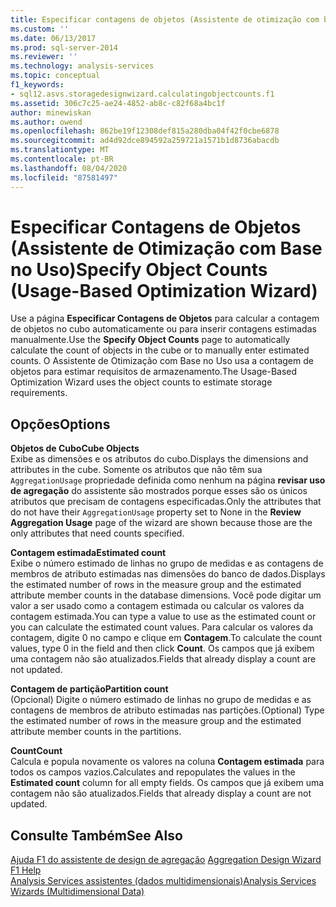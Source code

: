 ```yaml
---
title: Especificar contagens de objetos (Assistente de otimização com base no uso) | Microsoft Docs
ms.custom: ''
ms.date: 06/13/2017
ms.prod: sql-server-2014
ms.reviewer: ''
ms.technology: analysis-services
ms.topic: conceptual
f1_keywords:
- sql12.asvs.storagedesignwizard.calculatingobjectcounts.f1
ms.assetid: 306c7c25-ae24-4852-ab8c-c82f68a4bc1f
author: minewiskan
ms.author: owend
ms.openlocfilehash: 862be19f12308def815a280dba04f42f0cbe6878
ms.sourcegitcommit: ad4d92dce894592a259721a1571b1d8736abacdb
ms.translationtype: MT
ms.contentlocale: pt-BR
ms.lasthandoff: 08/04/2020
ms.locfileid: "87581497"
---
```

# <a name="specify-object-counts-usage-based-optimization-wizard"></a><span data-ttu-id="4ec8f-102">Especificar Contagens de Objetos (Assistente de Otimização com Base no Uso)</span><span class="sxs-lookup"><span data-stu-id="4ec8f-102">Specify Object Counts (Usage-Based Optimization Wizard)</span></span>
  <span data-ttu-id="4ec8f-103">Use a página **Especificar Contagens de Objetos** para calcular a contagem de objetos no cubo automaticamente ou para inserir contagens estimadas manualmente.</span><span class="sxs-lookup"><span data-stu-id="4ec8f-103">Use the **Specify Object Counts** page to automatically calculate the count of objects in the cube or to manually enter estimated counts.</span></span> <span data-ttu-id="4ec8f-104">O Assistente de Otimização com Base no Uso usa a contagem de objetos para estimar requisitos de armazenamento.</span><span class="sxs-lookup"><span data-stu-id="4ec8f-104">The Usage-Based Optimization Wizard uses the object counts to estimate storage requirements.</span></span>  
  
## <a name="options"></a><span data-ttu-id="4ec8f-105">Opções</span><span class="sxs-lookup"><span data-stu-id="4ec8f-105">Options</span></span>  
 <span data-ttu-id="4ec8f-106">**Objetos de Cubo**</span><span class="sxs-lookup"><span data-stu-id="4ec8f-106">**Cube Objects**</span></span>  
 <span data-ttu-id="4ec8f-107">Exibe as dimensões e os atributos do cubo.</span><span class="sxs-lookup"><span data-stu-id="4ec8f-107">Displays the dimensions and attributes in the cube.</span></span> <span data-ttu-id="4ec8f-108">Somente os atributos que não têm sua `AggregationUsage` propriedade definida como nenhum na página **revisar uso de agregação** do assistente são mostrados porque esses são os únicos atributos que precisam de contagens especificadas.</span><span class="sxs-lookup"><span data-stu-id="4ec8f-108">Only the attributes that do not have their `AggregationUsage` property set to None in the **Review Aggregation Usage** page of the wizard are shown because those are the only attributes that need counts specified.</span></span>  
  
 <span data-ttu-id="4ec8f-109">**Contagem estimada**</span><span class="sxs-lookup"><span data-stu-id="4ec8f-109">**Estimated count**</span></span>  
 <span data-ttu-id="4ec8f-110">Exibe o número estimado de linhas no grupo de medidas e as contagens de membros de atributo estimadas nas dimensões do banco de dados.</span><span class="sxs-lookup"><span data-stu-id="4ec8f-110">Displays the estimated number of rows in the measure group and the estimated attribute member counts in the database dimensions.</span></span> <span data-ttu-id="4ec8f-111">Você pode digitar um valor a ser usado como a contagem estimada ou calcular os valores da contagem estimada.</span><span class="sxs-lookup"><span data-stu-id="4ec8f-111">You can type a value to use as the estimated count or you can calculate the estimated count values.</span></span> <span data-ttu-id="4ec8f-112">Para calcular os valores da contagem, digite 0 no campo e clique em **Contagem**.</span><span class="sxs-lookup"><span data-stu-id="4ec8f-112">To calculate the count values, type 0 in the field and then click **Count**.</span></span> <span data-ttu-id="4ec8f-113">Os campos que já exibem uma contagem não são atualizados.</span><span class="sxs-lookup"><span data-stu-id="4ec8f-113">Fields that already display a count are not updated.</span></span>  
  
 <span data-ttu-id="4ec8f-114">**Contagem de partição**</span><span class="sxs-lookup"><span data-stu-id="4ec8f-114">**Partition count**</span></span>  
 <span data-ttu-id="4ec8f-115">(Opcional) Digite o número estimado de linhas no grupo de medidas e as contagens de membros de atributo estimadas nas partições.</span><span class="sxs-lookup"><span data-stu-id="4ec8f-115">(Optional) Type the estimated number of rows in the measure group and the estimated attribute member counts in the partitions.</span></span>  
  
 <span data-ttu-id="4ec8f-116">**Count**</span><span class="sxs-lookup"><span data-stu-id="4ec8f-116">**Count**</span></span>  
 <span data-ttu-id="4ec8f-117">Calcula e popula novamente os valores na coluna **Contagem estimada** para todos os campos vazios.</span><span class="sxs-lookup"><span data-stu-id="4ec8f-117">Calculates and repopulates the values in the **Estimated count** column for all empty fields.</span></span> <span data-ttu-id="4ec8f-118">Os campos que já exibem uma contagem não são atualizados.</span><span class="sxs-lookup"><span data-stu-id="4ec8f-118">Fields that already display a count are not updated.</span></span>  
  
## <a name="see-also"></a><span data-ttu-id="4ec8f-119">Consulte Também</span><span class="sxs-lookup"><span data-stu-id="4ec8f-119">See Also</span></span>  
 <span data-ttu-id="4ec8f-120">[Ajuda F1 do assistente de design de agregação](aggregation-design-wizard-f1-help.md) </span><span class="sxs-lookup"><span data-stu-id="4ec8f-120">[Aggregation Design Wizard F1 Help](aggregation-design-wizard-f1-help.md) </span></span>  
 [<span data-ttu-id="4ec8f-121">Analysis Services assistentes &#40;dados multidimensionais&#41;</span><span class="sxs-lookup"><span data-stu-id="4ec8f-121">Analysis Services Wizards &#40;Multidimensional Data&#41;</span></span>](analysis-services-wizards-multidimensional-data.md)  
  
  
